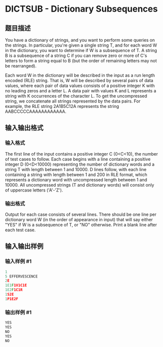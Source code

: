 # DICTSUB - Dictionary Subsequences

## 题目描述

You have a dictionary of strings, and you want to perform some queries on the strings. In particular, you're given a single string T, and for each word W in the dictionary, you want to determine if W is a subsequence of T. A string B is a subsequence of a string C if you can remove zero or more of C's letters to form a string equal to B (but the order of remaining letters may not be rearranged).

Each word W in the dictionary will be described in the input as a run length encoded (RLE) string. That is, W will be described by several pairs of data values, where each pair of data values consists of a positive integer K with no leading zeros and a letter L. A data pair with values K and L represents a string with K occurrences of the character L. To get the uncompressed string, we concatenate all strings represented by the data pairs. For example, the RLE string 2A1B5C12A represents the string AABCCCCCAAAAAAAAAAAA.

## 输入输出格式

### 输入格式

The first line of the input contains a positive integer C (0<C<10), the number of test cases to follow. Each case begins with a line containing a positive integer D (0<D<10000) representing the number of dictionary words and a string T with length between 1 and 10000. D lines follow, with each line containing a string with length between 1 and 200 in RLE format, which represents a dictionary word with uncompressed length between 1 and 10000. All uncompressed strings (T and dictionary words) will consist only of uppercase letters ('A'-'Z').

### 输出格式

Output for each case consists of several lines. There should be one line per dictionary word W (in the order of appearance in input) that will say either "YES" if W is a subsequence of T, or "NO" otherwise. Print a blank line after each test case.

## 输入输出样例

### 输入样例 #1

```cpp
1
5 EFFERVESCENCE
2E
1E1F1V1C1E
1E2F1C1R
1S2E
1P1E2F
```


### 输出样例 #1

```cpp
YES
YES
NO
YES
NO
```


